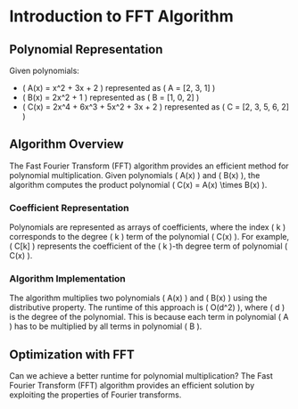 # Introduction to FFT Algorithm

## Polynomial Representation

Given polynomials:
- \( A(x) = x^2 + 3x + 2 \) represented as \( A = [2, 3, 1] \)
- \( B(x) = 2x^2 + 1 \) represented as \( B = [1, 0, 2] \)
- \( C(x) = 2x^4 + 6x^3 + 5x^2 + 3x + 2 \) represented as \( C = [2, 3, 5, 6, 2] \)

## Algorithm Overview

The Fast Fourier Transform (FFT) algorithm provides an efficient method for polynomial multiplication. Given polynomials \( A(x) \) and \( B(x) \), the algorithm computes the product polynomial \( C(x) = A(x) \times B(x) \).

### Coefficient Representation

Polynomials are represented as arrays of coefficients, where the index \( k \) corresponds to the degree \( k \) term of the polynomial \( C(x) \). For example, \( C[k] \) represents the coefficient of the \( k \)-th degree term of polynomial \( C(x) \).

### Algorithm Implementation

The algorithm multiplies two polynomials \( A(x) \) and \( B(x) \) using the distributive property. The runtime of this approach is \( O(d^2) \), where \( d \) is the degree of the polynomial. This is because each term in polynomial \( A \) has to be multiplied by all terms in polynomial \( B \).

## Optimization with FFT

Can we achieve a better runtime for polynomial multiplication? The Fast Fourier Transform (FFT) algorithm provides an efficient solution by exploiting the properties of Fourier transforms.